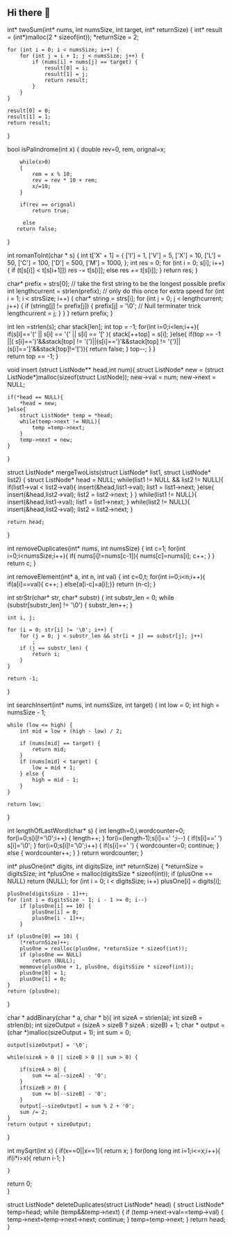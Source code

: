 ## Hi there 👋

int* twoSum(int* nums, int numsSize, int target, int* returnSize) {
    int* result = (int*)malloc(2 * sizeof(int));
    *returnSize = 2;
    
    for (int i = 0; i < numsSize; i++) {
        for (int j = i + 1; j < numsSize; j++) {
            if (nums[i] + nums[j] == target) {
                result[0] = i;
                result[1] = j;
                return result;
            }
        }
    }
    
    result[0] = 0;
    result[1] = 1;
    return result;
}

bool isPalindrome(int x) {
double rev=0, rem, orignal=x;
    
    
        while(x>0)
        {
            rem = x % 10;
            rev = rev * 10 + rem;
            x/=10;
        }

        if(rev == orignal)
            return true;
        
         else
       return false;    
}

int romanToInt(char * s)
{
    int t['X' + 1] = {
        ['I'] = 1,
        ['V'] = 5,
        ['X'] = 10,
        ['L'] = 50,
        ['C'] = 100,
        ['D'] = 500,
        ['M'] = 1000,
    };
    int res = 0;
    for (int i = 0; s[i]; i++) {
        if (t[s[i]] < t[s[i+1]])
            res -= t[s[i]];
        else
            res += t[s[i]];
    }
    return res;
}

char* prefix = strs[0]; // take the first string to be the longest possible prefix
    int lengthcurrent = strlen(prefix); // only do this once for extra speed
    for (int i = 1; i < strsSize; i++) {
        char* string = strs[i];
        for (int j = 0; j < lengthcurrent; j++) {
            if (string[j] != prefix[j]) {
                prefix[j] = '\0'; // Null terminater trick
                lengthcurrent = j;
            }
        }
    }
    return prefix;
}

int len =strlen(s);
    char stack[len];
    int top = -1;
    for(int i=0;i<len;i++){
        if(s[i]=='(' || s[i] == '{' || s[i] == '[' ){
            stack[++top] = s[i];
        }else{
            if(top == -1 ||( s[i]==')'&&stack[top] != '(')||(s[i]=='}'&&stack[top] != '{')||(s[i]==']'&&stack[top]!='[')){
                return false;
            } 
            top--;
        } 
    }  
    return top == -1; 
}

void insert (struct ListNode** head,int num){
    struct ListNode* new = (struct ListNode*)malloc(sizeof(struct ListNode));
    new->val = num;
    new->next = NULL;

    if(*head == NULL){
        *head = new;
    }else{
        struct ListNode* temp = *head;
        while(temp->next != NULL){
            temp =temp->next;
        }
        temp->next = new;
    }
}

struct ListNode* mergeTwoLists(struct ListNode* list1, struct ListNode* list2) {
    struct ListNode* head = NULL;
    while(list1 != NULL && list2 != NULL){
        if(list1->val < list2->val){
            insert(&head,list1->val);
            list1 = list1->next;
        }else{
            insert(&head,list2->val);
            list2 = list2->next;
        }
    }
    while(list1 != NULL){
        insert(&head,list1->val);
        list1 = list1->next;
    }
    while(list2 != NULL){
        insert(&head,list2->val);
        list2 = list2->next;
    }

    return head;
}

int removeDuplicates(int* nums, int numsSize) {
   int c=1;
  for(int i=0;i<numsSize;i++){
    if( nums[i]!=nums[c-1]){
        nums[c]=nums[i];
        c++;
    }
  }
  return c;
} 

int removeElement(int* a, int n, int val) {
    int c=0,t;
    for(int i=0;i<n;i++){
        if(a[i]==val){
            c++;
        }
        else{a[i-c]=a[i];}}
        return (n-c);
}

int strStr(char* str, char* substr) {
    int substr_len = 0;
    while (substr[substr_len] != '\0') {
        substr_len++;
    }

    int i, j;

    for (i = 0; str[i] != '\0'; i++) {
        for (j = 0; j < substr_len && str[i + j] == substr[j]; j++)
            ;
        if (j == substr_len) {
            return i;
        }
    }

    return -1;
}

int searchInsert(int* nums, int numsSize, int target) {
  int low = 0;
    int high = numsSize - 1;

    while (low <= high) {
        int mid = low + (high - low) / 2;

        if (nums[mid] == target) {
            return mid; 
        }
        if (nums[mid] < target) {
            low = mid + 1;  
        } else {
            high = mid - 1; 
        }
    }
    
    return low;  
}

int lengthOfLastWord(char* s) {
    int length=0,i,wordcounter=0;
    for(i=0;s[i]!='\0';i++)
    {
        length++;
    }
    for(i=(length-1);s[i]==' ';i--)
    {
        if(s[i]==' ')
        s[i]='\0';
    }
    for(i=0;s[i]!='\0';i++)
    {
        if(s[i]==' ')
        {
            wordcounter=0;
            continue;
        }
        else
        {
            wordcounter++;
        }
    }
    return wordcounter;
}

int* plusOne(int* digits, int digitsSize, int* returnSize) {
  *returnSize = digitsSize;
    int *plusOne = malloc(digitsSize * sizeof(int));
    if (plusOne == NULL)
        return (NULL);
    for (int i = 0; i < digitsSize; i++)
        plusOne[i] = digits[i];
    
    plusOne[digitsSize - 1]++;
    for (int i = digitsSize - 1; i - 1 >= 0; i--)
        if (plusOne[i] == 10) {
            plusOne[i] = 0;
            plusOne[i - 1]++;
        }

    if (plusOne[0] == 10) {
        (*returnSize)++;
        plusOne = realloc(plusOne, *returnSize * sizeof(int));
        if (plusOne == NULL)
            return (NULL);
        memmove(plusOne + 1, plusOne, digitsSize * sizeof(int));
        plusOne[0] = 1;
        plusOne[1] = 0;
    }
    return (plusOne);  
}

char * addBinary(char * a, char * b){
    int sizeA = strlen(a);
    int sizeB = strlen(b);
    int sizeOutput = (sizeA > sizeB ? sizeA : sizeB) + 1;
    char * output = (char *)malloc(sizeOutput + 1);
    int sum = 0;
    
    output[sizeOutput] = '\0';
    
    while(sizeA > 0 || sizeB > 0 || sum > 0) {
        
        if(sizeA > 0) {
            sum += a[--sizeA] - '0';
        }
        if(sizeB > 0) {
            sum += b[--sizeB] - '0';
        }
        output[--sizeOutput] = sum % 2 + '0';
        sum /= 2;
    }
    return output + sizeOutput;   
}

int mySqrt(int x) {
  if(x==0||x==1){
        return x;
    }
    for(long long int i=1;i<=x;i++){
        if(i*i>x){
            return i-1;
        }

    }
return 0;  
}

struct ListNode* deleteDuplicates(struct ListNode* head) {
    struct ListNode* temp=head;
    while (temp&&temp->next)
    {
        if (temp->next->val==temp->val)
        {
            temp->next=temp->next->next;
            continue;
        }
        temp=temp->next;
    }
    return head;
}
